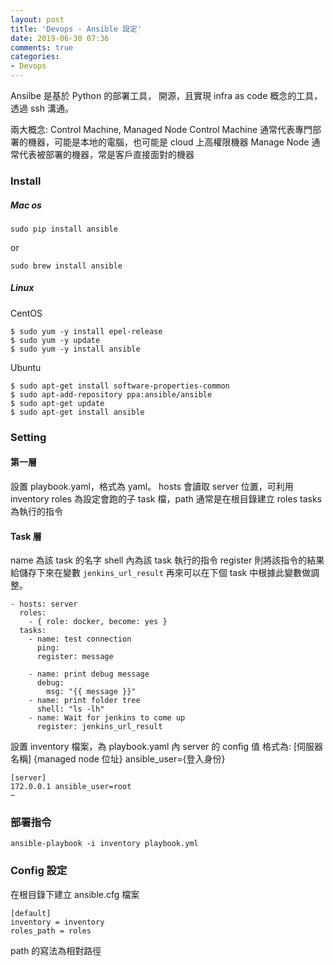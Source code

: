 ```yaml
---
layout: post
title: 'Devops - Ansible 設定'
date: 2019-06-30 07:36
comments: true
categories:
- Devops
---
```

Ansilbe 是基於 Python 的部署工具，
開源，且實現 infra as code 概念的工具，透過 ssh 溝通。

兩大概念: Control Machine, Managed Node
Control Machine 通常代表專門部署的機器，可能是本地的電腦，也可能是 cloud 上高權限機器
Manage Node 通常代表被部署的機器，常是客戶直接面對的機器

### Install

##### Mac os
```
sudo pip install ansible
```
or
```
sudo brew install ansible
```

##### Linux
CentOS
```
$ sudo yum -y install epel-release
$ sudo yum -y update
$ sudo yum -y install ansible
```

Ubuntu
```
$ sudo apt-get install software-properties-common
$ sudo apt-add-repository ppa:ansible/ansible
$ sudo apt-get update
$ sudo apt-get install ansible
```

### Setting

#### 第一層
設置 playbook.yaml，格式為 yaml。
hosts 會讀取 server 位置，可利用 inventory
roles 為設定會跑的子 task 檔，path 通常是在根目錄建立 roles
tasks 為執行的指令

#### Task 層
name 為該 task 的名字
shell 內為該 task 執行的指令
register 則將該指令的結果給儲存下來在變數 `jenkins_url_result` 
再來可以在下個 task 中根據此變數做調整。

```
- hosts: server
  roles:
    - { role: docker, become: yes }
  tasks:
    - name: test connection
      ping:
      register: message

    - name: print debug message
      debug:
        msg: "{{ message }}"
    - name: print folder tree
      shell: "ls -lh"
    - name: Wait for jenkins to come up
      register: jenkins_url_result
```

設置 inventory 檔案，為 playbook.yaml 內 server 的 config 值
格式為:
[伺服器名稱]
{managed node 位址} ansible_user={登入身份}
```
[server]
172.0.0.1 ansible_user=root
~
```

### 部署指令
```
ansible-playbook -i inventory playbook.yml
```

### Config 設定
在根目錄下建立 ansible.cfg 檔案
```
[default]
inventory = inventory
roles_path = roles
```
path 的寫法為相對路徑
